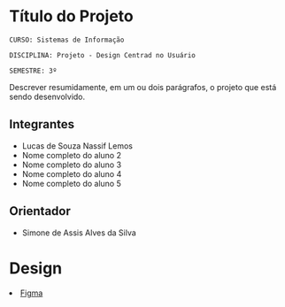 # Título do Projeto

`CURSO: Sistemas de Informação`

`DISCIPLINA: Projeto - Design Centrad no Usuário`

`SEMESTRE: 3º`

Descrever resumidamente, em um ou dois parágrafos, o projeto que está sendo desenvolvido.

## Integrantes

* Lucas de Souza Nassif Lemos 
* Nome completo do aluno 2
* Nome completo do aluno 3
* Nome completo do aluno 4
* Nome completo do aluno 5

## Orientador

* Simone de Assis Alves da Silva 

# Design

<li><a href="[src/README.md](https://www.figma.com/design/nvJRiuztnp9fFOJ84fEIH2/PUC-FIT?node-id=0-1)"> Figma</a></li>
